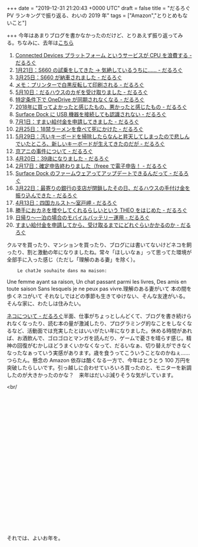 
+++
date = "2019-12-31 21:20:43 +0000 UTC"
draft = false
title = "だるろぐ PV ランキングで振り返る、わいの 2019 年"
tags = ["Amazon","とりとめもないこと"]

+++
今年はあまりブログを書かなかったのだけど、とりあえず振り返ってみる。ちなみに、去年は<a href="https://blog.daruyanagi.jp/entry/2018/12/31/225451">こちら</a><br/>


<ol>
<li><a href="http://blog.daruyanagi.jp/entry/2019/02/04/040627">Connected Devices プラットフォーム というサービスが CPU を浪費する - だるろぐ</a></li>
<li><a href="http://blog.daruyanagi.jp/entry/2019/01/21/214800">1月21日：S660 の試乗をしてきた → 気絶しているうちに…… - だるろぐ</a></li>
<li><a href="http://blog.daruyanagi.jp/entry/2019/03/27/001051">3月25日：S660 が納車されました - だるろぐ</a></li>
<li><a href="http://blog.daruyanagi.jp/entry/2019/07/23/003524">メモ：プリンターで白黒反転して印刷される - だるろぐ</a></li>
<li><a href="http://blog.daruyanagi.jp/entry/2019/05/13/173112">5月10日：だるハウスのカギを受け取りました - だるろぐ</a></li>
<li><a href="http://blog.daruyanagi.jp/entry/2019/03/12/112530">特定条件下で OneDrive が同期されなくなる - だるろぐ</a></li>
<li><a href="http://blog.daruyanagi.jp/entry/2019/01/08/174809">2018年に買ってよかったと感じたもの、悪かったと感じたもの - だるろぐ</a></li>
<li><a href="http://blog.daruyanagi.jp/entry/2019/01/06/200535">Surface Dock に USB 機器を接続しても認識されない - だるろぐ</a></li>
<li><a href="http://blog.daruyanagi.jp/entry/2019/07/01/161501">7月1日：すまい給付金を申請してきました - だるろぐ</a></li>
<li><a href="http://blog.daruyanagi.jp/entry/2019/03/04/170932">2月25日：18禁ラーメンを食べて死にかけた - だるろぐ</a></li>
<li><a href="http://blog.daruyanagi.jp/entry/2019/06/04/174632">5月29日：汚いキーボードを掃除したらなんと昇天してしまったので悲しんでいたところ、新しいキーボードが生えてきたのだが - だるろぐ</a></li>
<li><a href="http://blog.daruyanagi.jp/entry/2019/07/21/162533">京アニの事件について - だるろぐ</a></li>
<li><a href="http://blog.daruyanagi.jp/entry/2019/05/04/131842">4月20日：39歳になりました - だるろぐ</a></li>
<li><a href="http://blog.daruyanagi.jp/entry/2019/02/17/190246">2月17日：確定申告終わりました（freee で電子申告！ - だるろぐ</a></li>
<li><a href="http://blog.daruyanagi.jp/entry/2019/04/19/063524">Surface Dock のファームウェアってアップデートできるんだって - だるろぐ</a></li>
<li><a href="http://blog.daruyanagi.jp/entry/2019/03/23/161041">3月22日：最寄りの銀行の支店が閉鎖したその日、だるハウスの手付け金を振り込んできた - だるろぐ</a></li>
<li><a href="http://blog.daruyanagi.jp/entry/2019/04/14/062210">4月13日：四国カルスト～室戸岬 - だるろぐ</a></li>
<li><a href="http://blog.daruyanagi.jp/entry/2019/03/07/124455">勝手におカネを増やしてくれるらしいという THEO をはじめた - だるろぐ</a></li>
<li><a href="http://blog.daruyanagi.jp/entry/2019/01/18/171728">日帰り～一泊の場合のモバイルバッテリー運用 - だるろぐ</a></li>
<li><a href="http://blog.daruyanagi.jp/entry/2019/08/30/162644">すまい給付金を申請してから、受け取るまでにどれぐらいかかるのか - だるろぐ</a></li>
</ol>クルマを買ったり、マンションを買ったり、ブログには書いてないけどネコを飼ったり、割と激動の年になりましたね。常々「ほしいなぁ」って思ってた環境が全部手に入った感じ（ただし「理解のある妻」を除く）。

    

>
        Le chatJe souhaite dans ma maison:
Une femme ayant sa raison,
Un chat passant parmi les livres,
Des amis en toute saison
Sans lesquels je ne peux pas vivre.理解のある妻がいて
本の間を歩くネコがいて
それなしではどの季節も生きてゆけない、そんな友達がいる。
そんな家に、わたしは住みたい。

    
[ネコについて - だるろぐ](https://blog.daruyanagi.jp/entry/2012/09/04/033606)半面、仕事がちょっとしんどくて、ブログを書き続けられなくなったり、読む本の量が激減したり、プログラミング的なことをしなくなるなど、活動面では充実したとはいいがたい年になりました。休める時間があれば、お酒飲んで、ゴロゴロとマンガを読んだり、ゲームで憂さを晴らす感じ。精神の回復がむかしほどうまくいかなくなって、だるいなぁ、切り替えができなくなったなぁっていう実感があります。歳を食うってこういうことなのかねぇ……つらたん。懸念の Amazon 依存は酷くなる一方で、今年はとうとう 100 万円を突破したらしいです。引っ越しに合わせていろいろ買ったのと、モニターを新調したのが大きかったのかな？　来年はだいぶ減りそうな気がしています。<script type="text/javascript" src="https://www.google.com/jsapi"></script>

<br/

>
<script type="text/javascript">
	google.load("visualization", "1.1", {packages:["bar"]});
	google.setOnLoadCallback(drawChart);

	function drawChart() {
		var data = google.visualization.arrayToDataTable([
			['Year', '合計金額'],
			['2006', 71180 ],
			['2007', 283066 ],
			['2008', 66638 ],
			['2009', 35289 ],
			['2010', 93949 ],
			['2010', 93949 ],
			['2011', 258747 ],
			['2012', 277831 ],
			['2013', 186103  ],
			['2014', 258747 ],
			['2015', 425122 ],
			['2016', 705851 ],
			['2017', 962104],
			['2018', 1068734],
		]);

		var options = {
			chart: {
				title: 'Amazon 年間消費金額',
				subtitle: '2006-2018',
			}
		};

		var chart = new google.charts.Bar(document.getElementById('chart_div'));
		chart.draw(data, options);
	}
</script>

<br/>
<div id="chart_div" style="width: 540px; height: 360px;"></div>それでは、よいお年を。


